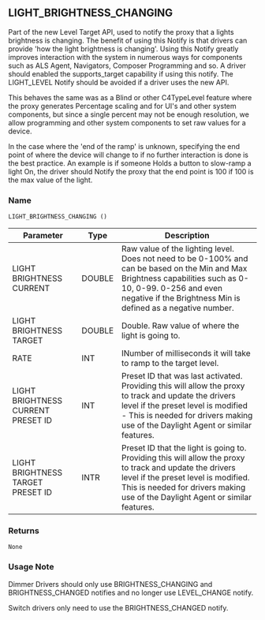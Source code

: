 ## LIGHT\_BRIGHTNESS\_CHANGING

Part of the new Level Target API, used to notify the proxy that a lights brightness is changing.  The benefit of using this Notify is that drivers can provide 'how the light brightness is changing'.  Using this Notify greatly improves interaction with the system in numerous ways for components such as ALS Agent, Navigators, Composer Programming and so.  A driver should enabled the supports\_target capability if using this notify.  The LIGHT\_LEVEL Notify should be avoided if a driver uses the new API.

This behaves the same was as a Blind or other C4TypeLevel feature where the proxy generates Percentage scaling and for UI's and other system components, but since a single percent may not be enough resolution, we allow programming and other system components to set raw values for a device.  

In the case where the 'end of the ramp' is unknown, specifying the end point of where the device will change to if no further interaction is done is the best practice.  An example is if someone Holds a button to slow-ramp a light On, the driver should Notify the proxy that the end point is 100 if 100 is the max value of the light.


### Name

`LIGHT_BRIGHTNESS_CHANGING ()`


| Parameter                          | Type   | Description                                                                                                                                                                                                                       |
| ---------------------------------- | ------ | --------------------------------------------------------------------------------------------------------------------------------------------------------------------------------------------------------------------------------- |
| LIGHT BRIGHTNESS CURRENT           | DOUBLE | Raw value of the lighting level. Does not need to be 0-100% and can be based on the Min and Max Brightness capabilities such as 0-10, 0-99. 0-256 and even negative if the Brightness Min is defined as a negative number.        |
| LIGHT BRIGHTNESS TARGET            | DOUBLE | Double. Raw value of where the light is going to.                                                                                                                                                                                 |
| RATE                               | INT    | INumber of milliseconds it will take to ramp to the target level.                                                                                                                                                                 |
| LIGHT BRIGHTNESS CURRENT PRESET ID | INT    | Preset ID that was last activated. Providing this will allow the proxy to track and update the drivers level if the preset level is modified - This is needed for drivers making use of the Daylight Agent or similar features.   |
| LIGHT BRIGHTNESS TARGET PRESET ID  | INTR   | Preset ID that the light is going to. Providing this will allow the proxy to track and update the drivers level if the preset level is modified. This is needed for drivers making use of the Daylight Agent or similar features. |


### Returns

`None`


### Usage Note

Dimmer Drivers should only use BRIGHTNESS\_CHANGING and BRIGHTNESS\_CHANGED notifies and no longer use LEVEL\_CHANGE notify.

Switch drivers only need to use the BRIGHTNESS\_CHANGED notify.